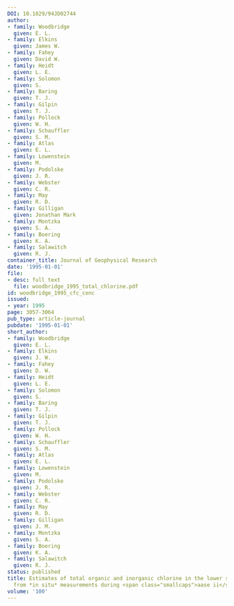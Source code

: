```yaml
---
DOI: 10.1029/94JD02744
author:
- family: Woodbridge
  given: E. L.
- family: Elkins
  given: James W.
- family: Fahey
  given: David W.
- family: Heidt
  given: L. E.
- family: Solomon
  given: S.
- family: Baring
  given: T. J.
- family: Gilpin
  given: T. J.
- family: Pollock
  given: W. H.
- family: Schauffler
  given: S. M.
- family: Atlas
  given: E. L.
- family: Lowenstein
  given: M.
- family: Podolske
  given: J. R.
- family: Webster
  given: C. R.
- family: May
  given: R. D.
- family: Gilligan
  given: Jonathan Mark
- family: Montzka
  given: S. A.
- family: Boering
  given: K. A.
- family: Salawitch
  given: R. J.
container_title: Journal of Geophysical Research
date: '1995-01-01'
file:
- desc: full text
  file: woodbridge_1995_total_chlorine.pdf
id: woodbridge_1995_cfc_conc
issued:
- year: 1995
page: 3057-3064
pub_type: article-journal
pubdate: '1995-01-01'
short_author:
- family: Woodbridge
  given: E. L.
- family: Elkins
  given: J. W.
- family: Fahey
  given: D. W.
- family: Heidt
  given: L. E.
- family: Solomon
  given: S.
- family: Baring
  given: T. J.
- family: Gilpin
  given: T. J.
- family: Pollock
  given: W. H.
- family: Schauffler
  given: S. M.
- family: Atlas
  given: E. L.
- family: Lowenstein
  given: M.
- family: Podolske
  given: J. R.
- family: Webster
  given: C. R.
- family: May
  given: R. D.
- family: Gilligan
  given: J. M.
- family: Montzka
  given: S. A.
- family: Boering
  given: K. A.
- family: Salawitch
  given: R. J.
status: published
title: Estimates of total organic and inorganic chlorine in the lower stratosphere
  from *in situ* measurements during <span class="smallcaps">aase ii</span>
volume: '100'
---
```

